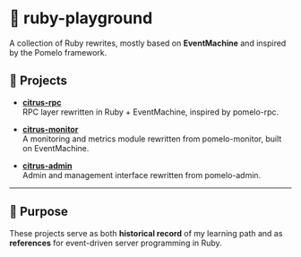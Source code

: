 # 🍷 ruby-playground

A collection of Ruby rewrites, mostly based on **EventMachine** and inspired by the Pomelo framework.  

## 📂 Projects

- [**citrus-rpc**](./citrus-rpc)  
  RPC layer rewritten in Ruby + EventMachine, inspired by pomelo-rpc.

- [**citrus-monitor**](./citrus-monitor)  
  A monitoring and metrics module rewritten from pomelo-monitor, built on EventMachine.

- [**citrus-admin**](./citrus-admin)  
  Admin and management interface rewritten from pomelo-admin.

---

## 🎯 Purpose

These projects serve as both **historical record** of my learning path and as **references** for event-driven server programming in Ruby.
